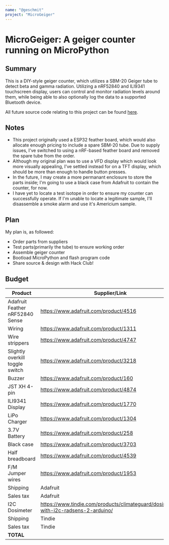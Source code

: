 ```yaml
---
name: "@geschmit"
project: "MicroGeiger"
---
```


# MicroGeiger: A geiger counter running on MicroPython

## Summary
This is a DIY-style geiger counter, which utilizes a SBM-20 Geiger tube to detect beta and gamma radiation. Utilizing a nRF52840 and ILI9341 touchscreen display, users can control and monitor radiation levels around them, while being able to also optionally log the data to a supported Bluetooth device.

All future source code relating to this project can be found [here](https://github.com/geschmit/microgeiger).

## Notes
- This project originally used a ESP32 feather board, which would also allocate enough pricing to include a spare SBM-20 tube. Due to supply issues, I've switched to using a nRF-based feather board and removed the spare tube from the order.
- Although my original plan was to use a VFD display which would look more visually appealing, I've settled instead for on a TFT display, which should be more than enough to handle button presses.
- In the future, I may create a more permanant enclosure to store the parts inside; I'm going to use a black case from Adafruit to contain the counter, for now.
- I have yet to locate a test isotope in order to ensure my counter can successfully operate. If I'm unable to locate a legitimate sample, I'll disassemble a smoke alarm and use it's Americium sample.

## Plan
My plan is, as followed:
- Order parts from suppliers
- Test parts(primarily the tube) to ensure working order
- Assemble geiger counter
- Bootload MicroPython and flash program code
- Share source & design with Hack Club!

## Budget

| Product | Supplier/Link | Cost |
| --- | --- | --- |
| Adafruit Feather nRF52840 Sense | https://www.adafruit.com/product/4516 | 39.50$ |
| Wiring | https://www.adafruit.com/product/1311 | 15.95$ |
| Wire strippers | https://www.adafruit.com/product/4747 | 11.95$ |
| Slightly overkill toggle switch | https://www.adafruit.com/product/3218 | 3.95$ |
| Buzzer | https://www.adafruit.com/product/160 | 1.50$ |
| JST XH 4-pin | https://www.adafruit.com/product/4874 | 0.95$ |
| ILI9341 Display | https://www.adafruit.com/product/1770 | 29.95$ |
| LiPo Charger | https://www.adafruit.com/product/1304 | 5.95$ |
| 3.7V Battery | https://www.adafruit.com/product/258 | 9.95$ |
| Black case | https://www.adafruit.com/product/3703 | 2.50$ |
| Half breadboard | https://www.adafruit.com/product/4539 | 5.00$ |
| F/M Jumper wires | https://www.adafruit.com/product/1953 | 1.50$ |
| Shipping | Adafruit | 14.90$ |
| Sales tax | Adafruit | 8.39$ |
| I2C Dosimeter | https://www.tindie.com/products/climateguard/dosimeter-with-i2c-radsens-2-arduino/ | 50.00$ |
| Shipping | Tindie | 17.00$ |
| Sales tax | Tindie | 0.00$ |
| **TOTAL** | | 222.94$ |
